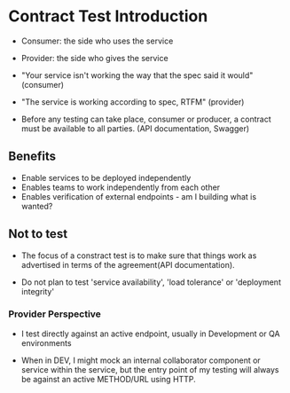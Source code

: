 # Contract Test Introduction

- Consumer: the side who uses the service
- Provider: the side who gives the service

- "Your service isn't working the way that the spec said it would" (consumer)
- "The service is working according to spec, RTFM" (provider)

- Before any testing can take place, consumer or producer, a contract must be
  available to all parties. (API documentation, Swagger)

## Benefits

- Enable services to be deployed independently
- Enables teams to work independently from each other
- Enables verification of external endpoints - am I building what is wanted?

## Not to test

- The focus of a constract test is to make sure that things work as advertised
  in terms of the agreement(API documentation).

- Do not plan to test 'service availability', 'load tolerance' or 'deployment integrity'

### Provider Perspective

- I test directly against an active endpoint, usually in Development or QA environments

- When in DEV, I might mock an internal collaborator component or service within
  the service, but the entry point of my testing will always be against an
  active METHOD/URL using HTTP.
